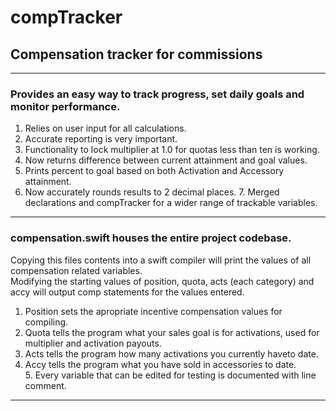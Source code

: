 # compTracker
## Compensation tracker for commissions
---
### Provides an easy way to track progress, set daily goals and monitor performance.
  1. Relies on user input for all calculations.
  2. Accurate reporting is very important.
  3. Functionality to lock multiplier at 1.0 for quotas less than ten is working.
  4. Now returns difference between current attainment and goal values.
  5. Prints percent to goal based on both Activation and Accessory attainment.
  6. Now accurately rounds results to 2 decimal places.
	7. Merged declarations and compTracker for a wider range of trackable variables.

---
### compensation.swift houses the entire project codebase.  
Copying this files contents into a swift compiler will print the values of all compensation related variables.  
Modifying the starting values of position, quota, acts (each category) and accy will output comp statements for the values entered.  
  1. Position sets the apropriate incentive compensation values for compiling.  
  2. Quota tells the program what your sales goal is for activations, used for multiplier and activation payouts.  
  3. Acts tells the program how many activations you currently haveto date.  
  4. Accy tells the program what you have sold in accessories to date.  
	5. Every variable that can be edited for testing is documented with line comment. 
	
---
